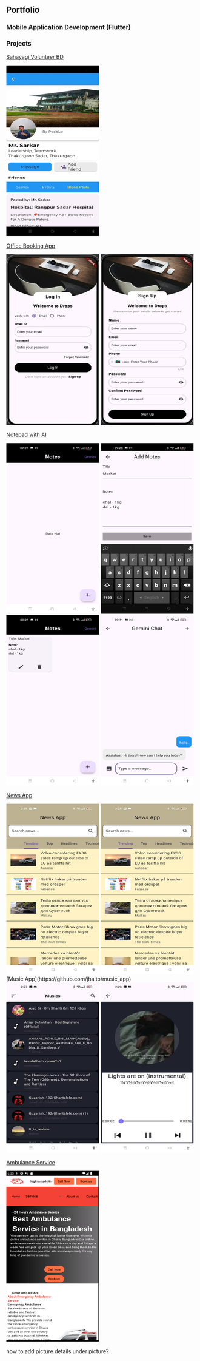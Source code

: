 ## Portfolio

### Mobile Application Development (Flutter) 

### Projects

[Sahayagi Volunteer BD](https://github.com/jhalto/sahayagi)

<img src="images/sahayagi1.jpeg?raw=true" width="245" height="450"/>

[Office Booking App](https://github.com/jhalto/office_booking)

<img src="images/office_1.png?raw=true" width="245" height="450"/>
<img src="images/office_2.png?raw=true" width="245" height="450"/>

[Notepad with AI](https://github.com/jhalto/notepad)

<img src="images/notepad_1.jpeg?raw=true" width="245" height="450"/>
<img src="images/notepad_2.jpeg?raw=true" width="245" height="450"/>
<br>
<img src="images/notepad_3.jpeg?raw=true" width="245" height="450"/>
<img src="images/notepad_4.jpeg?raw=true" width="245" height="450"/>

[News App](https://github.com/jhalto/news_app)

<img src="images/news_app_1.jpeg?raw=true" width="245" height="450"/>
<img src="images/news_app_1.jpeg?raw=true" width="245" height="450"/>
[Music App](https://github.com/jhalto/music_app)

<img src="images/music_app_1.jpeg?raw=true" width="245" height="450"/>
<img src="images/music_app_2.jpeg?raw=true" width="245" height="450"/>

[Ambulance Service](https://github.com/jhalto/ambulance_service)

<img src="images/1.png?raw=true" width="245" height="450"/>

<!-- Remove the above link if you don't want to attribute -->
how to add picture details under picture?
